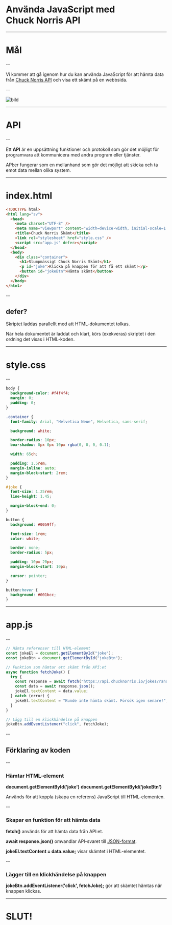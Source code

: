 # Använda JavaScript med <br>Chuck Norris API

---

# Mål

--

Vi kommer att gå igenom hur du kan använda JavaScript för att hämta data från [Chuck Norris API](https://api.chucknorris.io/) och visa ett skämt på en webbsida.

--

![bild](images/chuck.gif)

---

# API

--

Ett **API** är en uppsättning funktioner och protokoll som gör det möjligt för programvara att kommunicera med andra program eller tjänster.

API:er fungerar som en mellanhand som gör det möjligt att skicka och ta emot data mellan olika system.

---

# index.html

```html [8, 11-15]
<!DOCTYPE html>
<html lang="sv">
  <head>
    <meta charset="UTF-8" />
    <meta name="viewport" content="width=device-width, initial-scale=1.0" />
    <title>Chuck Norris Skämt</title>
    <link rel="stylesheet" href="style.css" />
    <script src="app.js" defer></script>
  </head>
  <body>
    <div class="container">
      <h1>Slumpmässigt Chuck Norris Skämt</h1>
      <p id="joke">Klicka på knappen för att få ett skämt!</p>
      <button id="jokeBtn">Hämta skämt</button>
    </div>
  </body>
</html>
```

--

## defer?

Skriptet laddas parallellt med att HTML-dokumentet tolkas.

När hela dokumentet är laddat och klart, körs (exekveras) skriptet i den ordning det visas i HTML-koden.

---

# style.css

--

```css []
body {
  background-color: #f4f4f4;
  margin: 0;
  padding: 0;
}

.container {
  font-family: Arial, "Helvetica Neue", Helvetica, sans-serif;

  background: white;

  border-radius: 10px;
  box-shadow: 0px 0px 10px rgba(0, 0, 0, 0.1);

  width: 65ch;

  padding: 1.5rem;
  margin-inline: auto;
  margin-block-start: 2rem;
}

#joke {
  font-size: 1.25rem;
  line-height: 1.45;

  margin-block-end: 0;
}

button {
  background: #0059ff;

  font-size: 1rem;
  color: white;

  border: none;
  border-radius: 5px;

  padding: 10px 20px;
  margin-block-start: 10px;

  cursor: pointer;
}

button:hover {
  background: #001bcc;
}
```

---

# app.js

--

```js []
// Hämta referenser till HTML-element
const jokeEl = document.getElementById("joke");
const jokeBtn = document.getElementById("jokeBtn");

// Funktion som hämtar ett skämt från API:et
async function fetchJoke() {
  try {
    const response = await fetch("https://api.chucknorris.io/jokes/random");
    const data = await response.json();
    jokeEl.textContent = data.value;
  } catch (error) {
    jokeEl.textContent = "Kunde inte hämta skämt. Försök igen senare!";
  }
}

// Lägg till en klickhändelse på knappen
jokeBtn.addEventListener("click", fetchJoke);
```

--

## Förklaring av koden

--

### Hämtar HTML-element

**document.getElementById('joke')**
**document.getElementById('jokeBtn')**

Används för att koppla (skapa en referens) JavaScript till HTML-elementen.

--

### Skapar en funktion för att hämta data

**fetch()** används för att hämta data från API:et.

**await response.json()** omvandlar API-svaret till [JSON-format](https://www.w3schools.com/js/js_json_intro.asp).

**jokeEl.textContent = data.value;** visar skämtet i HTML-elementet.

--

### Lägger till en klickhändelse på knappen

**jokeBtn.addEventListener('click', fetchJoke);** gör att skämtet hämtas när knappen klickas.

---

# SLUT!
